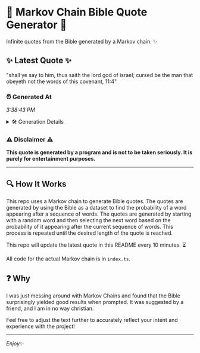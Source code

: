 # 📖 Markov Chain Bible Quote Generator 📖

Infinite quotes from the Bible generated by a Markov chain. ✨

## ✨ Latest Quote ✨
"shall ye say to him, thus saith the lord god of israel; cursed be the man that obeyeth not the words of this covenant, 11:4"

### ⏰ Generated At
*3:38:43 PM*

<details>
    <summary>🛠️ Generation Details</summary>
    <p>
        <strong>🌱 Seed:</strong> shall<br>
        <strong>🔄 Iterations:</strong> 24<br>
        <strong>📜 Context History:</strong><br>[ shall ]: ye<br>[ shall, ye ]: say<br>[ shall, ye, say ]: to<br>[ shall, ye, say, to ]: him,<br>[ shall, ye, say, to, him, ]: thus<br>[ shall, ye, say, to, him,, thus ]: saith<br>[ ye, say, to, him,, thus, saith ]: the<br>[ say, to, him,, thus, saith, the ]: lord<br>[ to, him,, thus, saith, the, lord ]: god<br>[ him,, thus, saith, the, lord, god ]: of<br>[ thus, saith, the, lord, god, of ]: israel;<br>[ saith, the, lord, god, of, israel; ]: cursed<br>[ the, lord, god, of, israel;, cursed ]: be<br>[ lord, god, of, israel;, cursed, be ]: the<br>[ god, of, israel;, cursed, be, the ]: man<br>[ of, israel;, cursed, be, the, man ]: that<br>[ israel;, cursed, be, the, man, that ]: obeyeth<br>[ cursed, be, the, man, that, obeyeth ]: not<br>[ be, the, man, that, obeyeth, not ]: the<br>[ the, man, that, obeyeth, not, the ]: words<br>[ man, that, obeyeth, not, the, words ]: of<br>[ that, obeyeth, not, the, words, of ]: this<br>[ obeyeth, not, the, words, of, this ]: covenant,<br>[ not, the, words, of, this, covenant, ]: 11:4<br>
    </p>
</details>

### ⚠️ Disclaimer ⚠️
**This quote is generated by a program and is not to be taken seriously. It is purely for entertainment purposes.**

---

## 🔍 How It Works

This repo uses a Markov chain to generate Bible quotes. The quotes are generated by using the Bible as a dataset to find the probability of a word appearing after a sequence of words. The quotes are generated by starting with a random word and then selecting the next word based on the probability of it appearing after the current sequence of words. This process is repeated until the desired length of the quote is reached.

This repo will update the latest quote in this README every 10 minutes. ⏳

All code for the actual Markov chain is in `index.ts`.

## ❓ Why

I was just messing around with Markov Chains and found that the Bible surprisingly yielded good results when prompted. 
It was suggested by a friend, and I am in no way christian.

Feel free to adjust the text further to accurately reflect your intent and experience with the project!

---

*Enjoy*✨
